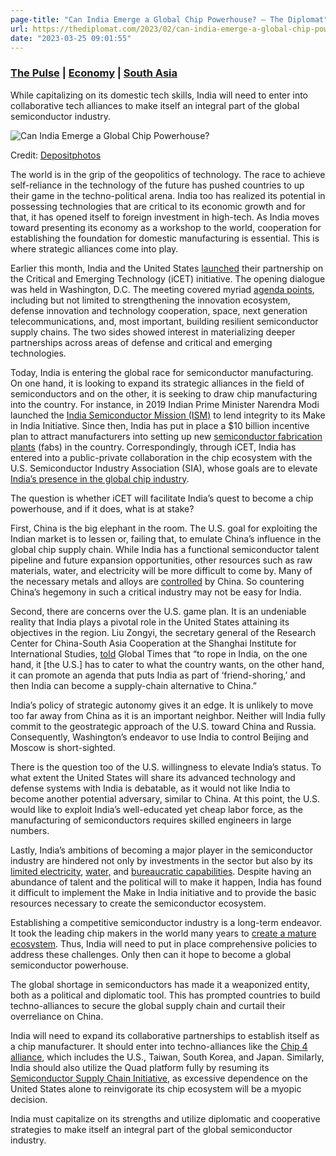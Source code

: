```yaml
---
page-title: "Can India Emerge a Global Chip Powerhouse? – The Diplomat"
url: https://thediplomat.com/2023/02/can-india-emerge-a-global-chip-powerhouse/
date: "2023-03-25 09:01:55"
---
```

### [The Pulse](https://thediplomat.com/category/the-pulse/) | [Economy](https://thediplomat.com/topics/economy/) | [South Asia](https://thediplomat.com/regions/south-asia/)

While capitalizing on its domestic tech skills, India will need to enter into collaborative tech alliances to make itself an integral part of the global semiconductor industry.

![Can India Emerge a Global Chip Powerhouse?](https://thediplomat.com/wp-content/uploads/2023/02/sizes/td-story-s-1/thediplomat_2023-02-15-090146.jpg "Can India Emerge a Global Chip Powerhouse?")

Credit: [Depositphotos](https://depositphotos.com/32954191/stock-photo-mother-board.html)

The world is in the grip of the geopolitics of technology. The race to achieve self-reliance in the technology of the future has pushed countries to up their game in the techno-political arena. India too has realized its potential in possessing technologies that are critical to its economic growth and for that, it has opened itself to foreign investment in high-tech. As India moves toward presenting its economy as a workshop to the world, cooperation for establishing the foundation for domestic manufacturing is essential. This is where strategic alliances come into play.

Earlier this month, India and the United States [launched](https://thediplomat.com/2023/02/icet-strengthening-the-india-us-tech-agenda/) their partnership on the Critical and Emerging Technology (iCET) initiative. The opening dialogue was held in Washington, D.C. The meeting covered myriad [agenda points](https://www.whitehouse.gov/briefing-room/statements-releases/2023/01/31/fact-sheet-united-states-and-india-elevate-strategic-partnership-with-the-initiative-on-critical-and-emerging-technology-icet/), including but not limited to strengthening the innovation ecosystem, defense innovation and technology cooperation, space, next generation telecommunications, and, most important, building resilient semiconductor supply chains. The two sides showed interest in materializing deeper partnerships across areas of defense and critical and emerging technologies.

Today, India is entering the global race for semiconductor manufacturing. On one hand, it is looking to expand its strategic alliances in the field of semiconductors and on the other, it is seeking to draw chip manufacturing into the country. For instance, in 2019 Indian Prime Minister Narendra Modi launched the [India Semiconductor Mission (ISM)](https://www.cfr.org/blog/indias-prospects-global-semiconductor-manufacturing-race) to lend integrity to its Make in India Initiative. Since then, India has put in place a $10 billion incentive plan to attract manufacturers into setting up new [semiconductor fabrication plants](https://www.ft.com/content/cbd50844-853e-4435-8028-f581d536a89a) (fabs) in the country. Correspondingly, through iCET, India has entered into a public-private collaboration in the chip ecosystem with the U.S. Semiconductor Industry Association (SIA), whose goals are to elevate [India’s presence in the global chip industry](https://www.semiconductors.org/u-s-and-india-semiconductor-groups-announce-initiative-to-strengthen-public-private-collaboration-in-chip-ecosystem/).

The question is whether iCET will facilitate India’s quest to become a chip powerhouse, and if it does, what is at stake?

First, China is the big elephant in the room. The U.S. goal for exploiting the Indian market is to lessen or, failing that, to emulate China’s influence in the global chip supply chain. While India has a functional semiconductor talent pipeline and future expansion opportunities, other resources such as raw materials, water, and electricity will be more difficult to come by. Many of the necessary metals and alloys are [controlled](https://www.reuters.com/article/us-usa-china-rareearth-explainer/explainer-chinas-rare-earth-supplies-could-be-vital-bargaining-chip-in-u-s-trade-war-idUSKCN1T00EK) by China. So countering China’s hegemony in such a critical industry may not be easy for India.

Second, there are concerns over the U.S. game plan. It is an undeniable reality that India plays a pivotal role in the United States attaining its objectives in the region. Liu Zongyi, the secretary general of the Research Center for China-South Asia Cooperation at the Shanghai Institute for International Studies, [told](https://www.globaltimes.cn/page/202302/1284632.shtml) Global Times that “to rope in India, on the one hand, it \[the U.S.\] has to cater to what the country wants, on the other hand, it can promote an agenda that puts India as part of ‘friend-shoring,’ and then India can become a supply-chain alternative to China.”

India’s policy of strategic autonomy gives it an edge. It is unlikely to move too far away from China as it is an important neighbor. Neither will India fully commit to the geostrategic approach of the U.S. toward China and Russia. Consequently, Washington’s endeavor to use India to control Beijing and Moscow is short-sighted.

There is the question too of the U.S. willingness to elevate India’s status. To what extent the United States will share its advanced technology and defense systems with India is debatable, as it would not like India to become another potential adversary, similar to China. At this point, the U.S. would like to exploit India’s well-educated yet cheap labor force, as the manufacturing of semiconductors requires skilled engineers in large numbers.

Lastly, India’s ambitions of becoming a major player in the semiconductor industry are hindered not only by investments in the sector but also by its [limited electricity](https://www.bbc.com/news/world-asia-india-61330302), [water,](https://water.org/our-impact/where-we-work/india/) and [bureaucratic capabilities](https://www.forbes.com/2007/09/06/intel-india-china-markets-equity-cx_rd_0906markets1.html?sh=5874a5964bf9). Despite having an abundance of talent and the political will to make it happen, India has found it difficult to implement the Make in India initiative and to provide the basic resources necessary to create the semiconductor ecosystem.

Establishing a competitive semiconductor industry is a long-term endeavor. It took the leading chip makers in the world many years to [create a mature ecosystem](https://www.csis.org/blogs/perspectives-innovation/japans-semiconductor-industrial-policy-1970s-today). Thus, India will need to put in place comprehensive policies to address these challenges. Only then can it hope to become a global semiconductor powerhouse.

The global shortage in semiconductors has made it a weaponized entity, both as a political and diplomatic tool. This has prompted countries to build techno-alliances to secure the global supply chain and curtail their overreliance on China.

India will need to expand its collaborative partnerships to establish itself as a chip manufacturer. It should enter into techno-alliances like the [Chip 4 alliance](https://www.trtworld.com/business/what-is-the-chip-4-alliance-59586), which includes the U.S., Taiwan, South Korea, and Japan. Similarly, India should also utilize the Quad platform fully by resuming its [Semiconductor Supply Chain Initiative,](https://www.whitehouse.gov/briefing-room/statements-releases/2021/09/24/fact-sheet-quad-leaders-summit/) as excessive dependence on the United States alone to reinvigorate its chip ecosystem will be a myopic decision.

India must capitalize on its strengths and utilize diplomatic and cooperative strategies to make itself an integral part of the global semiconductor industry.